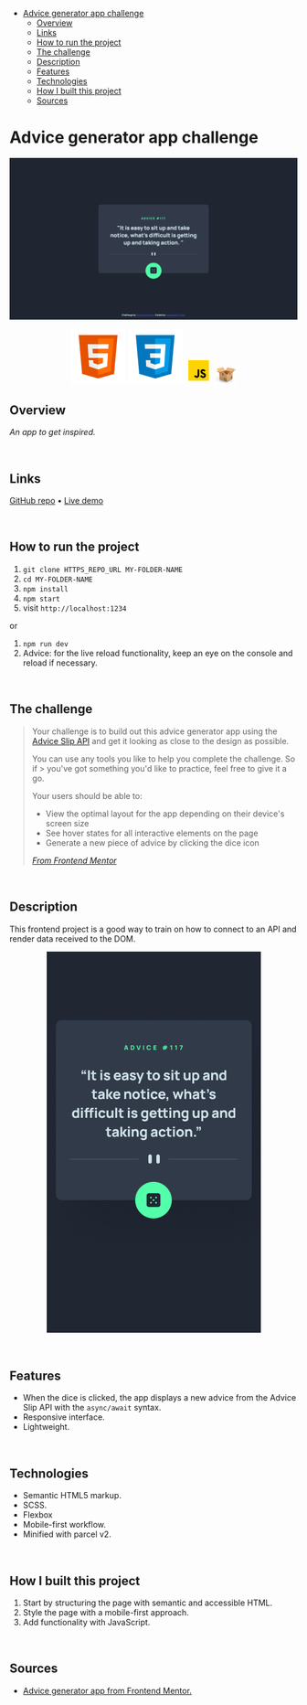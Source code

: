 - [Advice generator app challenge](#advice-generator-app-challenge)
  - [Overview](#overview)
  - [Links](#links)
  - [How to run the project](#how-to-run-the-project)
  - [The challenge](#the-challenge)
  - [Description](#description)
  - [Features](#features)
  - [Technologies](#technologies)
  - [How I built this project](#how-i-built-this-project)
  - [Sources](#sources)

# Advice generator app challenge

![Screen shot of the todo app](./src/images/desktop-screenshot.png)

<div align="center">
  <img src="./src/images/logo-html5.svg">
  <img src="./src/images/logo-css3.svg">
  <img width="48px" src="./src/images/logo-javascript-gif.gif">
  <img src="./src/images/logo-parceljs.png">
</div>

## Overview

*An app to get inspired.*

<br />

## Links

<p>
<a href="/.github/README.md">GitHub repo</a> • <a href="/.github/CONTRIBUTING.md">Live demo </a>
</p>

<br />

## How to run the project

1. ``git clone HTTPS_REPO_URL MY-FOLDER-NAME``
2. ``cd MY-FOLDER-NAME``
3. ``npm install``
4. `` npm start ``
5. visit ``http://localhost:1234``

or

1. ``npm run dev``
2. Advice: for the live reload functionality, keep an eye on the console and reload if necessary.

<br />

## The challenge
 
> Your challenge is to build out this advice generator app using the [Advice Slip API](https://api.adviceslip.com) and get it looking as close to the design as possible.
> 
> You can use any tools you like to help you complete the challenge. So if > you've got something you'd like to practice, feel free to give it a go.
> 
> Your users should be able to:
> 
> - View the optimal layout for the app depending on their device's screen size
> - See hover states for all interactive elements on the page
> - Generate a new piece of advice by clicking the dice icon
> 
> *[From Frontend Mentor]()*

<br />

## Description

This frontend project is a good way to train on how to connect to an API and render data received to the DOM.

<p align="center">
<img width="375" width="667" src="./images/../src/design/mobile-design.jpg">
</p>

<br />

## Features

- When the dice is clicked, the app displays a new advice from the Advice Slip API with the ``async/await`` syntax.
- Responsive interface.
- Lightweight.

<br />

## Technologies

- Semantic HTML5 markup.
- SCSS.
- Flexbox
- Mobile-first workflow.
- Minified with parcel v2.

<br />

## How I built this project

 1. Start by structuring the page with semantic and accessible HTML.
 2. Style the page with a mobile-first approach.
 3. Add functionality with JavaScript.

<br />

## Sources

- [Advice generator app from Frontend Mentor.](https://www.frontendmentor.io/challenges/advice-generator-app-QdUG-13db)